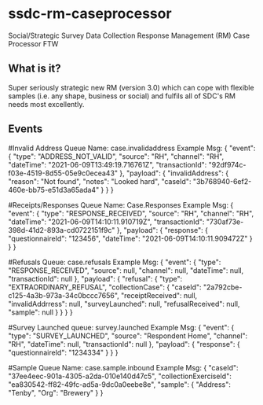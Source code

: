 # ssdc-rm-caseprocessor
Social/Strategic Survey Data Collection Response Management (RM) Case Processor FTW

## What is it?
Super seriously strategic new RM (version 3.0) which can cope with flexible samples (i.e. any shape, business or social) and fulfils all of SDC's RM needs most excellently.



## Events

#Invalid Address
Queue Name: case.invalidaddress
Example Msg: 
{
  "event": {
    "type": "ADDRESS_NOT_VALID",
    "source": "RH",
    "channel": "RH",
    "dateTime": "2021-06-09T13:49:19.716761Z",
    "transactionId": "92df974c-f03e-4519-8d55-05e9c0ecea43"
  },
  "payload": {
    "invalidAddress": {
      "reason": "Not found",
      "notes": "Looked hard",
      "caseId": "3b768940-6ef2-460e-bb75-e51d3a65ada4"
    }
  }
}

#Receipts/Responses
Queue Name: Case.Responses
Example Msg:
{
  "event": {
    "type": "RESPONSE_RECEIVED",
    "source": "RH",
    "channel": "RH",
    "dateTime": "2021-06-09T14:10:11.910719Z",
    "transactionId": "730af73e-398d-41d2-893a-cd0722151f9c"
  },
  "payload": {
    "response": {
      "questionnaireId": "123456",
      "dateTime": "2021-06-09T14:10:11.909472Z"
    }
  }
}

#Refusals
Queue: case.refusals
Example Msg:
{
  "event": {
    "type": "RESPONSE_RECEIVED",
    "source": null,
    "channel": null,
    "dateTime": null,
    "transactionId": null
  },
  "payload": {
    "refusal": {
      "type": "EXTRAORDINARY_REFUSAL",
      "collectionCase": {
        "caseId": "2a792cbe-c125-4a3b-973a-34c0bccc7656",
        "receiptReceived": null,
        "invalidAddrress": null,
        "surveyLaunched": null,
        "refusalReceived": null,
        "sample": null
      }
    }
  }
}

#Survey Launched
queue: survey.launched
Example Msg:
{
  "event": {
    "type": "SURVEY_LAUNCHED",
    "source": "Respondent Home",
    "channel": "RH",
    "dateTime": null,
    "transactionId": null
  },
  "payload": {
    "response": {
      "questionnaireId": "1234334"
    }
  }
}

#Sample 
Queue Name: case.sample.inbound
Example Msg:
{
  "caseId": "37ee4eec-901a-4305-a2da-010e140d47c5",
  "collectionExerciseId": "ea830542-ff82-49fc-ad5a-9dc0a0eebe8e",
  "sample": {
    "Address": "Tenby",
    "Org": "Brewery"
  }
}


 
